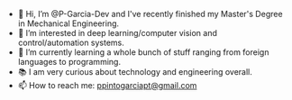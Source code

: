 - 👋 Hi, I’m @P-Garcia-Dev and I've recently finished my Master's Degree in Mechanical Engineering.
- 👀 I’m interested in deep learning/computer vision and control/automation systems.
- 🌱 I’m currently learning a whole bunch of stuff ranging from foreign languages to programming.
- 📚 I am very curious about technology and engineering overall.
- 📫 How to reach me: ppintogarciapt@gmail.com

<!---
P-Garcia-Dev/P-Garcia-Dev is a ✨ special ✨ repository because its `README.md` (this file) appears on your GitHub profile.
You can click the Preview link to take a look at your changes.
--->
